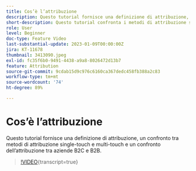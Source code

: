 ```yaml
---
title: Cos’è l’attribuzione
description: Questo tutorial fornisce una definizione di attribuzione, un confronto tra metodi di attribuzione single-touch e multi-touch e un confronto dell’attribuzione tra aziende B2C e B2B.
short-description: Questo tutorial confronta i metodi di attribuzione single-touch e multi-touch e l’attribuzione tra le aziende B2C e B2B.
role: User
level: Beginner
doc-type: Feature Video
last-substantial-update: 2023-01-09T00:00:00Z
jira: KT-11678
thumbnail: 3413090.jpeg
exl-id: fc35f6b0-9491-4438-a9a8-8026472d13b7
feature: Attribution
source-git-commit: 9cdab15d9c976c6160ca367dedc458fb388a2c83
workflow-type: tm+mt
source-wordcount: '74'
ht-degree: 89%

---
```


# Cos’è l’attribuzione

Questo tutorial fornisce una definizione di attribuzione, un confronto tra metodi di attribuzione single-touch e multi-touch e un confronto dell’attribuzione tra aziende B2C e B2B.

>[!VIDEO](https://video.tv.adobe.com/v/3421968/?learn=on&captions=ita){transcript=true}

